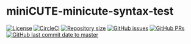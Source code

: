 # miniCUTE-minicute-syntax-test

[![License](https://img.shields.io/github/license/CUTE-Lang/miniCUTE.svg)](https://github.com/CUTE-Lang/miniCUTE/blob/master/LICENSE)
[![CircleCI](https://circleci.com/gh/CUTE-Lang/miniCUTE/tree/master.svg?style=svg)](https://circleci.com/gh/CUTE-Lang/miniCUTE/tree/master)
[![Repository size](https://img.shields.io/github/repo-size/CUTE-Lang/miniCUTE.svg)](https://github.com/CUTE-Lang/miniCUTE/)
[![GitHub issues](https://img.shields.io/github/issues-raw/CUTE-Lang/miniCUTE.svg)](https://github.com/CUTE-Lang/miniCUTE/issues)
[![GitHub PRs](https://img.shields.io/github/issues-pr-raw/CUTE-Lang/miniCUTE.svg)](https://github.com/CUTE-Lang/miniCUTE/pull)
[![GitHub last commit date to master](https://img.shields.io/github/last-commit/CUTE-Lang/miniCUTE/master.svg)](https://github.com/CUTE-Lang/miniCUTE/commits/master)
